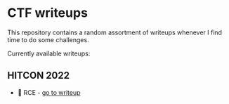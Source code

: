 # CTF writeups

This repository contains a random assortment of writeups whenever I find time to do some challenges.

Currently available writeups:

## HITCON 2022
- 🎲 RCE - [go to writeup](hitconctf2022/rce/README.md)